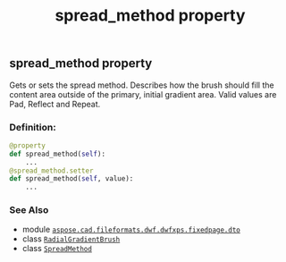 ﻿---
title: spread_method property
second_title: Aspose.CAD for Python via .NET API References
description: 
type: docs
weight: 120
url: /python-net/aspose.cad.fileformats.dwf.dwfxps.fixedpage.dto/radialgradientbrush/spread_method/
is_root: false
---

## spread_method property


Gets or sets the spread method.
Describes how the brush should fill the content area outside of the primary,
initial gradient area. Valid values are Pad, Reflect and Repeat.
### Definition:
```python
@property
def spread_method(self):
    ...
@spread_method.setter
def spread_method(self, value):
    ...
```

### See Also
* module [`aspose.cad.fileformats.dwf.dwfxps.fixedpage.dto`](../../)
* class [`RadialGradientBrush`](/cad/python-net/aspose.cad.fileformats.dwf.dwfxps.fixedpage.dto/radialgradientbrush)
* class [`SpreadMethod`](/cad/python-net/aspose.cad.fileformats.dwf.dwfxps.fixedpage.dto/spreadmethod)
